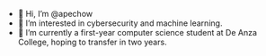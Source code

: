 - 👋 Hi, I’m @apechow
- 👀 I’m interested in cybersecurity and machine learning. 
- 🌱 I’m currently a first-year computer science student at De Anza College, hoping to transfer in two years.


<!---
apechow/apechow is a ✨ special ✨ repository because its `README.md` (this file) appears on your GitHub profile.
You can click the Preview link to take a look at your changes.
--->
